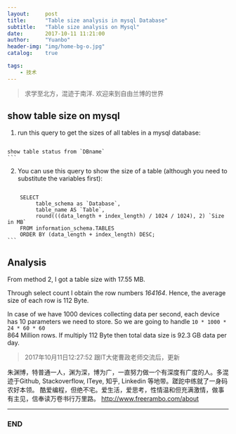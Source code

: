 ```yaml
---
layout:     post
title:      "Table size analysis in mysql Database"
subtitle:   "Table size analysis on Mysql"
date:       2017-10-11 11:21:00
author:     "Yuanbo"
header-img: "img/home-bg-o.jpg"
catalog:    true

tags:
    - 技术
---
```


> 求学至北方，混迹于南洋. 欢迎来到自由兰博的世界


##  show table size on mysql

1. run this query to get the sizes of all tables in a mysql database:


>  ``` sql
    show table status from `DBname`
    ```
    
2. You can use this query to show the size of a table (although you need to substitute the variables first):
   
  
>  ``` sql
        SELECT 
             table_schema as `Database`, 
             table_name AS `Table`, 
             round(((data_length + index_length) / 1024 / 1024), 2) `Size in MB` 
        FROM information_schema.TABLES 
        ORDER BY (data_length + index_length) DESC;
    ```
      
## Analysis

From method 2, I got a table size with 17.55 MB. 


Through select count I obtain the row numbers *164164*. Hence, the average size of each row is 112 Byte. 


In case of we have 1000 devices collecting data per second, each device has 10 parameters we need to store. So we are going to handle `10 * 1000 * 24 * 60 * 60`  
864 Million rows. If multiply 112 Byte then total data size is 92.3 GB data per day. 




> 2017年10月11日12:27:52 跟IT大佬曹政老师交流后，更新 

朱渊博，特普通一人，渊为深，博为广，一直努力做一个有深度有广度的人。多混迹于Github, Stackoverflow, ITeye, 知乎, Linkedin 等地带。蹉跎中练就了一身码农好本领。 酷爱编程，但绝不宅。爱生活，爱思考，性情温和但充满激情，做事有主见，信奉读万卷书行万里路。
<http://www.freerambo.com/about>

---

### END

